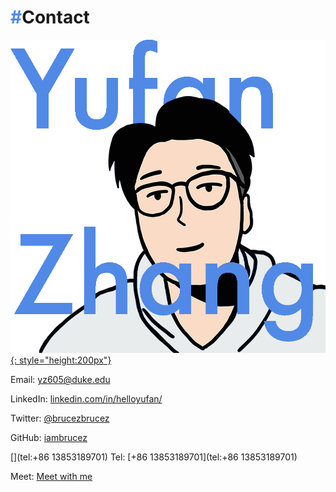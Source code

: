# <span style="color:#5189e6">**#**</span>**Contact**

[![YUFAN](../img/logos/logo8_en.png){: style="height:200px"}](../index.md)

<link rel="stylesheet" href="https://cdnjs.cloudflare.com/ajax/libs/font-awesome/4.7.0/css/font-awesome.min.css">

[<i class="fa fa-envelope" aria-hidden="true"></i>](mailto:yz605@duke.edu)
Email: [yz605@duke.edu](mailto:yz605@duke.edu)

[<i class="fa fa-linkedin" aria-hidden="true"></i>](https://www.linkedin.com/in/helloyufan/)
LinkedIn: [linkedin.com/in/helloyufan/](https://www.linkedin.com/in/helloyufan/)

[<i class="fa fa-twitter" aria-hidden="true"></i>](https://twitter.com/brucezbrucez)
Twitter: [@brucezbrucez](https://twitter.com/brucezbrucez)

[<i class="fa fa-github" aria-hidden="true"></i>](https://github.com/iambrucez)
GitHub: [iambrucez](https://github.com/iambrucez)

[<i class="fa fa-phone" aria-hidden="true"></i>](tel:+86 13853189701)
Tel: [+86 13853189701](tel:+86 13853189701)

[<i class="fa fa-video-camera" aria-hidden="true"></i>](./meet.md)
Meet: [Meet with me](./meet.md)